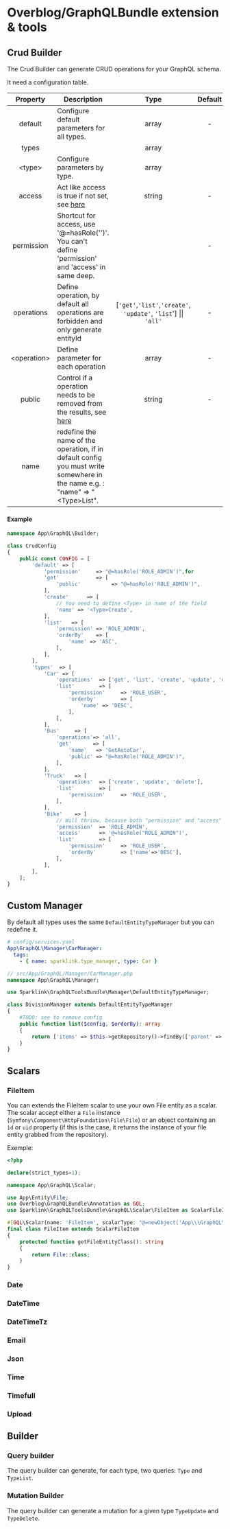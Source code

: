 # Overblog/GraphQLBundle extension & tools

## Crud Builder

The Crud Builder can generate CRUD operations for your GraphQL schema.

It need a configuration table.

|   Property   | Description                                                                                                                                                           |                               Type                               | Default |
| :----------: | --------------------------------------------------------------------------------------------------------------------------------------------------------------------- | :--------------------------------------------------------------: | :-----: |
|   default    | Configure default parameters for all types.                                                                                                                           |                              array                               |    -    |
|    types     |                                                                                                                                                                       |                              array                               |         |
|   \<type>    | Configure parameters by type.                                                                                                                                         |                              array                               |         |
|    access    | Act like access is true if not set, see [here](https://github.com/overblog/GraphQLBundle/blob/master/docs/security/fields-access-control.md)                          |                              string                              |    -    |
|  permission  | Shortcut for access, use '@=hasRole('')'. You can't define 'permission' and 'access' in same deep.                                                                    |                                                                  |    -    |
|  operations  | Define operation, by default all operations are forbidden and only generate entityId                                                                                  | [`'get'`,`'list'`,`'create'`, `'update'`, `'list`'] \|\| `'all'` |    -    |
| \<operation> | Define parameter for each operation                                                                                                                                   |                              array                               |    -    |
|    public    | Control if a operation needs to be removed from the results, see [here](https://github.com/overblog/GraphQLBundle/blob/master/docs/security/fields-public-control.md) |                              string                              |    -    |
|     name     | redefine the name of the operation, if in default config you must write <Type> somewhere in the name e.g. : "name" => "\<Type>List".                                  |                                                                  |         |

#### Example

```php
namespace App\GraphQL\Builder;

class CrudConfig
{
    public const CONFIG = [
        'default' => [
            'permission'     => "@=hasRole('ROLE_ADMIN')",for
            'get'            => [
                'public'          => "@=hasRole('ROLE_ADMIN')",
            ],
            'create'      => [
                // You need to define <Type> in name of the field
                'name' => '<Type>Create',
            ],
            'list'   => [
                'permission' => 'ROLE_ADMIN',
                'orderBy'    => [
                    'name' => 'ASC',
                ],
            ],
        ],
        'types'  => [
            'Car' => [
                'operations'  => ['get', 'list', 'create', 'update', 'delete'],
                'list'        => [
                    'permission'     => 'ROLE_USER',
                    'orderby'        => [
                        'name' => 'DESC',
                    ],
                ],
            ],
            'Bus'     => [
                'operations'=> 'all',
                'get'       => [
                    'name'   => 'GetAutoCar',
                    'public' => "@=hasRole('ROLE_ADMIN')",
                ],
            ],
            'Truck'   => [
                'operations'  => ['create', 'update', 'delete'],
                'list'        => [
                    'permission'     => 'ROLE_USER',
                ],
            ],
            'Bike'    => [
                // Will thriow, because both "permission" and "access" are set as "permission" is a shortcut for "access".
                'permission'  => 'ROLE_ADMIN',
                'access'      => '@=hasRole("ROLE_ADMIN")',
                'list'        => [
                    'permission'     => 'ROLE_USER',
                    'orderBy'        => ['name'=>'DESC'],
                ],
            ],
        ],
    ];
}
```

## Custom Manager

By default all types uses the same `DefaultEntityTypeManager` but you can redefine it.

```yaml
# config/services.yaml
App\GraphQL\Manager\CarManager:
  tags:
    - { name: sparklink.type_manager, type: Car }
```

```php
// src/App/GraphQL/Manager/CarManager.php
namespace App\GraphQL\Manager;

use Sparklink\GraphQLToolsBundle\Manager\DefaultEntityTypeManager;

class DivisionManager extends DefaultEntityTypeManager
{
    #TODO: see to remove config
    public function list($config, $orderBy): array
    {
        return ['items' => $this->getRepository()->findBy(['parent' => null], $orderBy)];
    }
}
```

## Scalars

### FileItem

You can extends the FileItem scalar to use your own File entity as a scalar.
The scalar accept either a `File` instance (`Symfony\Component\HttpFoundation\File\File`) or an object containing an `ìd` or `uid` property (if this is the case, it returns the instance of your file entity grabbed from the repository).

Exemple:

```php
<?php

declare(strict_types=1);

namespace App\GraphQL\Scalar;

use App\Entity\File;
use Overblog\GraphQLBundle\Annotation as GQL;
use Sparklink\GraphQLToolsBundle\GraphQL\Scalar\FileItem as ScalarFileItem;

#[GQL\Scalar(name: 'FileItem', scalarType: "@=newObject('App\\\GraphQL\\\Scalar\\\FileItem', [service('doctrine')])")]
final class FileItem extends ScalarFileItem
{
    protected function getFileEntityClass(): string
    {
        return File::class;
    }
}

```

### Date

### DateTime

### DateTimeTz

### Email

### Json

### Time

### Timefull

### Upload

## Builder

### Query builder

The query builder can generate, for each type, two queries: `Type` and `TypeList`.

### Mutation Builder

The query builder can generate a mutation for a given type `TypeUpdate` and `TypeDelete`.

